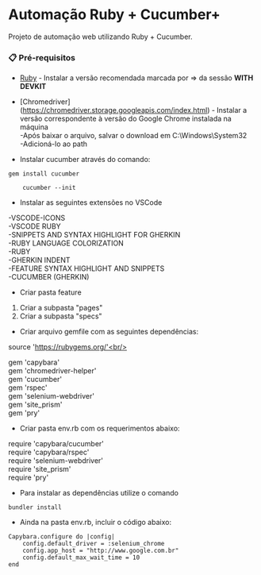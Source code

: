 # Automação Ruby + Cucumber+

Projeto de automação web utilizando Ruby + Cucumber.

### 📋 Pré-requisitos

* [Ruby](https://rubyinstaller.org/downloads/) - Instalar a versão recomendada marcada por => da sessão <b>WITH DEVKIT</b>

* [Chromedriver] (https://chromedriver.storage.googleapis.com/index.html) - Instalar a versão correspondente à versão do Google Chrome instalada na máquina <br/>
-Após baixar o arquivo, salvar o download em C:\Windows\System32<br/>
-Adicioná-lo ao path <p>

* Instalar cucumber através do comando: <br/>

``` 
gem install cucumber
```
```
    cucumber --init 
```

* Instalar as seguintes extensões no VSCode<br/> 

 -VSCODE-ICONS<br/>
 -VSCODE RUBY<br/>
 -SNIPPETS AND SYNTAX HIGHLIGHT FOR GHERKIN<br/>
 -RUBY LANGUAGE COLORIZATION<br/>
 -RUBY<br/>
 -GHERKIN INDENT<br/>
 -FEATURE SYNTAX HIGHLIGHT AND SNIPPETS<br/>
 -CUCUMBER (GHERKIN)<p>

* Criar pasta feature<br/>

 1. Criar a subpasta "pages"<br/>
 2. Criar a subpasta "specs"<p>


* Criar arquivo gemfile com as seguintes dependências:

source 'https://rubygems.org/'<br/>

gem 'capybara'<br/>
gem 'chromedriver-helper'<br/> 
gem 'cucumber'<br/> 
gem 'rspec'<br/>
gem 'selenium-webdriver'<br/>
gem 'site_prism'<br/>
gem 'pry'<br/>


* Criar pasta env.rb com os requerimentos abaixo:

require 'capybara/cucumber'<br/>
require 'capybara/rspec'<br/>
require 'selenium-webdriver'<br/>
require 'site_prism'<br/>
require 'pry'<br/>


- Para instalar as dependências utilize o comando

```
bundler install
```

* Ainda na pasta env.rb, incluir o código abaixo:

```
Capybara.configure do |config|
    config.default_driver = :selenium_chrome
    config.app_host = "http://www.google.com.br"
    config.default_max_wait_time = 10
end
```






